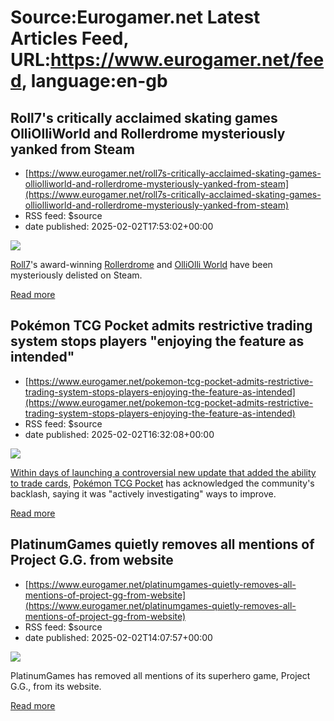 # Source:Eurogamer.net Latest Articles Feed, URL:https://www.eurogamer.net/feed, language:en-gb

## Roll7's critically acclaimed skating games OlliOlliWorld and Rollerdrome mysteriously yanked from Steam
 - [https://www.eurogamer.net/roll7s-critically-acclaimed-skating-games-olliolliworld-and-rollerdrome-mysteriously-yanked-from-steam](https://www.eurogamer.net/roll7s-critically-acclaimed-skating-games-olliolliworld-and-rollerdrome-mysteriously-yanked-from-steam)
 - RSS feed: $source
 - date published: 2025-02-02T17:53:02+00:00

<img src="https://assetsio.gnwcdn.com/ss_2eedf2ce30e307adc6252e60c092a53fcb3fca76.1920x1080.jpg?width=1920&height=1920&fit=bounds&quality=80&format=jpg&auto=webp" /> <p><a data-keyword="true" href="https://www.eurogamer.net/companies/roll7">Roll7</a>'s award-winning <a data-keyword="true" href="https://www.eurogamer.net/games/rollerdrome">Rollerdrome</a> and <a data-keyword="true" href="https://www.eurogamer.net/games/olliolli-world">OlliOlli World</a> have been mysteriously delisted on Steam.</p> <p><a href="https://www.eurogamer.net/roll7s-critically-acclaimed-skating-games-olliolliworld-and-rollerdrome-mysteriously-yanked-from-steam">Read more</a></p>

## Pokémon TCG Pocket admits restrictive trading system stops players "enjoying the feature as intended"
 - [https://www.eurogamer.net/pokemon-tcg-pocket-admits-restrictive-trading-system-stops-players-enjoying-the-feature-as-intended](https://www.eurogamer.net/pokemon-tcg-pocket-admits-restrictive-trading-system-stops-players-enjoying-the-feature-as-intended)
 - RSS feed: $source
 - date published: 2025-02-02T16:32:08+00:00

<img src="https://assetsio.gnwcdn.com/Screenshot-2025-02-02-at-16.26.47.png?width=1920&height=1920&fit=bounds&quality=80&format=jpg&auto=webp" /> <p><a href="https://www.eurogamer.net/pokemon-tcg-pocket-players-brand-trading-system-a-joke-and-downright-greedy">Within days of launching a controversial new update that added the ability to trade cards</a>, <a data-keyword="true" href="https://www.eurogamer.net/games/pokemon-trading-card-game-pocket">Pok&eacute;mon TCG Pocket</a> has acknowledged the community's backlash, saying it was "actively investigating" ways to improve.</p> <p><a href="https://www.eurogamer.net/pokemon-tcg-pocket-admits-restrictive-trading-system-stops-players-enjoying-the-feature-as-intended">Read more</a></p>

## PlatinumGames quietly removes all mentions of Project G.G. from website
 - [https://www.eurogamer.net/platinumgames-quietly-removes-all-mentions-of-project-gg-from-website](https://www.eurogamer.net/platinumgames-quietly-removes-all-mentions-of-project-gg-from-website)
 - RSS feed: $source
 - date published: 2025-02-02T14:07:57+00:00

<img src="https://assetsio.gnwcdn.com/Screenshot-2025-02-02-at-14.02.51.png?width=1920&height=1920&fit=bounds&quality=80&format=jpg&auto=webp" /> <p>PlatinumGames has removed all mentions of its superhero game, Project G.G., from its website.</p> <p><a href="https://www.eurogamer.net/platinumgames-quietly-removes-all-mentions-of-project-gg-from-website">Read more</a></p>

